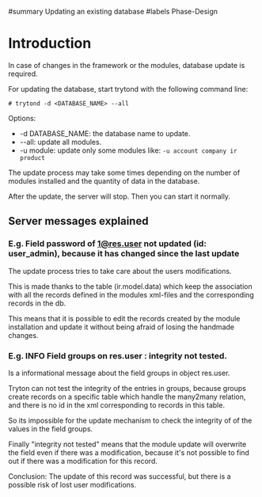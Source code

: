﻿#summary Updating an existing database
#labels Phase-Design

# Introduction #
In case of changes in the framework or the modules, database update is required.

For updating the database, start trytond with the following command line:
```
# trytond -d <DATABASE_NAME> --all
```

Options:
  * -d DATABASE\_NAME: the database name to update.
  * --all: update all modules.
  * -u module: update only some modules like: `-u account company ir product`

The update process may take some times depending on the number of modules installed and the quantity of data in the database.

After the update, the server will stop. Then you can start it normally.


## Server messages explained ##

### E.g. Field password of 1@res.user not updated (id: user\_admin), because it has changed since the last update ###

The update process tries to take care about the users modifications.

This is made thanks to the table (ir.model.data) which keep the association with all the records defined in the modules xml-files and the corresponding records in the db.

This means that it is possible to edit the records created by the module installation and update it without being afraid of losing the handmade changes.

### E.g. INFO Field groups on res.user : integrity not tested. ###

Is a informational message about the field groups in object res.user.

Tryton can not test the integrity of the entries in groups, because groups create records on a specific table which handle the many2many relation, and there is no id in the xml corresponding to records in this table.

So its impossible for the update mechanism to check the integrity of of the values in the field groups.

Finally "integrity not tested" means that the module update will overwrite the field even if there was a modification, because it's not possible to find out if there was a modification for this record.

Conclusion: The update of this record was successful, but there is a possible risk of lost user modifications.